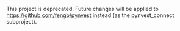 This project is deprecated.  Future changes will be applied to
https://github.com/fengb/pynvest instead (as the pynvest_connect subproject).
